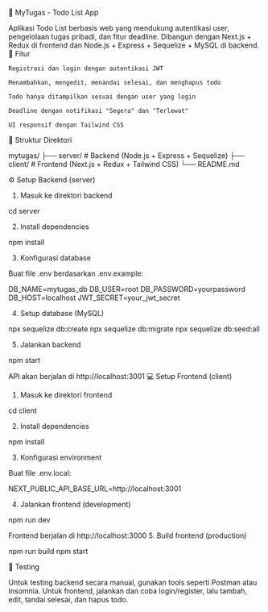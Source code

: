 📝 MyTugas - Todo List App

Aplikasi Todo List berbasis web yang mendukung autentikasi user, pengelolaan tugas pribadi, dan fitur deadline. Dibangun dengan Next.js + Redux di frontend dan Node.js + Express + Sequelize + MySQL di backend.
🚀 Fitur

    Registrasi dan login dengan autentikasi JWT

    Menambahkan, mengedit, menandai selesai, dan menghapus todo

    Todo hanya ditampilkan sesuai dengan user yang login

    Deadline dengan notifikasi "Segera" dan "Terlewat"

    UI responsif dengan Tailwind CSS

📁 Struktur Direktori

mytugas/
├── server/       # Backend (Node.js + Express + Sequelize)
├── client/       # Frontend (Next.js + Redux + Tailwind CSS)
└── README.md

⚙️ Setup Backend (server)
1. Masuk ke direktori backend

cd server

2. Install dependencies

npm install

3. Konfigurasi database

Buat file .env berdasarkan .env.example:

DB_NAME=mytugas_db
DB_USER=root
DB_PASSWORD=yourpassword
DB_HOST=localhost
JWT_SECRET=your_jwt_secret

4. Setup database (MySQL)

npx sequelize db:create
npx sequelize db:migrate
npx sequelize db:seed:all

5. Jalankan backend

npm start

API akan berjalan di http://localhost:3001
💻 Setup Frontend (client)
1. Masuk ke direktori frontend

cd client

2. Install dependencies

npm install

3. Konfigurasi environment

Buat file .env.local:

NEXT_PUBLIC_API_BASE_URL=http://localhost:3001

4. Jalankan frontend (development)

npm run dev

Frontend berjalan di http://localhost:3000
5. Build frontend (production)

npm run build
npm start

🧪 Testing

Untuk testing backend secara manual, gunakan tools seperti Postman atau Insomnia.
Untuk frontend, jalankan dan coba login/register, lalu tambah, edit, tandai selesai, dan hapus todo.
